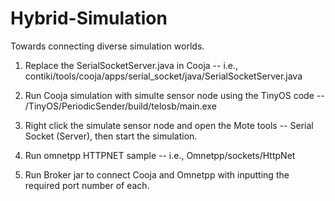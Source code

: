 # Hybrid-Simulation
Towards connecting diverse simulation worlds.

1. Replace the SerialSocketServer.java in Cooja -- i.e., contiki/tools/cooja/apps/serial_socket/java/SerialSocketServer.java

2. Run Cooja simulation with simulte sensor node using the TinyOS code -- /TinyOS/PeriodicSender/build/telosb/main.exe

3. Right click the simulate sensor node and open the Mote tools -- Serial Socket (Server), then start the simulation.

4. Run omnetpp HTTPNET sample -- i.e., Omnetpp/sockets/HttpNet

5. Run Broker jar to connect Cooja and Omnetpp with inputting the required port number of each.
